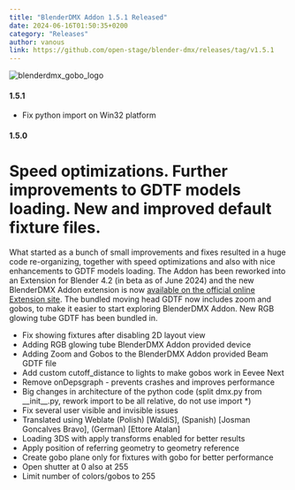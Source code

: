 ```yaml
---
title: "BlenderDMX Addon 1.5.1 Released"
date: 2024-06-16T01:50:35+0200
category: "Releases"
author: vanous
link: https://github.com/open-stage/blender-dmx/releases/tag/v1.5.1
---
```


![blenderdmx_gobo_logo](https://github.com/open-stage/blender-dmx/assets/3680926/1f4f2bcc-2006-4e6e-8478-bb19b8a7ac1d)

#### 1.5.1

- Fix python import on Win32 platform

#### 1.5.0

# Speed optimizations. Further improvements to GDTF models loading. New and improved default fixture files.

What started as a bunch of small improvements and fixes resulted in a huge code
re-organizing, together with speed optimizations and also with nice
enhancements to GDTF models loading. The Addon has been reworked into an
Extension for Blender 4.2 (in beta as of June 2024) and the new BlenderDMX Addon
extension is now [available on the official online Extension
site](https://extensions.blender.org/add-ons/open-stage-blender-dmx/). The
bundled moving head GDTF now includes zoom and gobos, to make it easier to
start exploring BlenderDMX Addon. New RGB glowing tube GDTF has been bundled in.

* Fix showing fixtures after disabling 2D layout view
* Adding RGB glowing tube BlenderDMX Addon provided device
* Adding Zoom and Gobos to the BlenderDMX Addon provided Beam GDTF file
* Add custom cutoff_distance to lights to make gobos work in Eevee Next
* Remove onDepsgraph - prevents crashes and improves performance
* Big changes in architecture of the python code (split dmx.py from \_\_init\_\_.py, rework import to be all relative, do not use import \*)
* Fix several user visible and invisible issues
* Translated using Weblate (Polish) [WaldiS], (Spanish) [Josman Goncalves Bravo], (German) [Ettore Atalan]
* Loading 3DS with apply transforms enabled for better results
* Apply position of referring geometry to geometry reference
* Create gobo plane only for fixtures with gobo for better performance
* Open shutter at 0 also at 255
* Limit number of colors/gobos to 255

